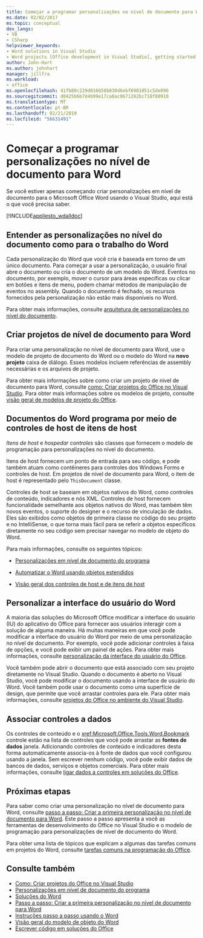 ```yaml
---
title: Começar a programar personalizações no nível de documento para Word
ms.date: 02/02/2017
ms.topic: conceptual
dev_langs:
- VB
- CSharp
helpviewer_keywords:
- Word solutions in Visual Studio
- Word projects [Office development in Visual Studio], getting started
author: John-Hart
ms.author: johnhart
manager: jillfra
ms.workload:
- office
ms.openlocfilehash: 41fb80c229d016658b030d6ebf6981051c5de096
ms.sourcegitcommit: d0425b6b7d4b99e17ca6ac0671282bc718f80910
ms.translationtype: MT
ms.contentlocale: pt-BR
ms.lasthandoff: 02/21/2019
ms.locfileid: "56631491"
---
```

# <a name="get-started-programming-document-level-customizations-for-word"></a>Começar a programar personalizações no nível de documento para Word
  Se você estiver apenas começando criar personalizações em nível de documento para o Microsoft Office Word usando o Visual Studio, aqui está o que você precisa saber.

 [!INCLUDE[appliesto_wdalldoc](../vsto/includes/appliesto-wdalldoc-md.md)]

## <a name="understand-how-document-level-customizations-for-word-work"></a>Entender as personalizações no nível do documento como para o trabalho do Word
 Cada personalização do Word que você cria é baseada em torno de um único documento. Para começar a usar a personalização, o usuário final abre o documento ou cria o documento de um modelo do Word. Eventos no documento, por exemplo, mover o cursor para áreas específicas ou clicar em botões e itens de menu, podem chamar métodos de manipulação de eventos no assembly. Quando o documento é fechado, os recursos fornecidos pela personalização não estão mais disponíveis no Word.

 Para obter mais informações, consulte [arquitetura de personalizações no nível do documento](../vsto/architecture-of-document-level-customizations.md).

## <a name="create-document-level-projects-for-word"></a>Criar projetos de nível de documento para Word
 Para criar uma personalização no nível de documento para Word, use o modelo de projeto de documento do Word ou o modelo do Word na **novo projeto** caixa de diálogo. Esses modelos incluem referências de assembly necessárias e os arquivos de projeto.

 Para obter mais informações sobre como criar um projeto de nível de documento para Word, consulte [como: Criar projetos do Office no Visual Studio](../vsto/how-to-create-office-projects-in-visual-studio.md). Para obter mais informações sobre os modelos de projeto, consulte [visão geral de modelos de projeto do Office](../vsto/office-project-templates-overview.md).

## <a name="program-word-documents-by-using-host-items-host-controls"></a>Documentos do Word programa por meio de controles de host de itens de host
 *Itens de host* e *hospedar controles* são classes que fornecem o modelo de programação para personalizações no nível do documento.

 Itens de host fornecem um ponto de entrada para seu código, e pode também atuam como contêineres para controles dos Windows Forms e controles de host. Em projetos de nível de documento para Word, o item de host é representado pelo `ThisDocument` classe.

 Controles de host se baseiam em objetos nativos do Word, como controles de conteúdo, indicadores e nós XML. Controles de host fornecem funcionalidade semelhante aos objetos nativos do Word, mas também têm novos eventos, o suporte do designer e o recurso de vinculação de dados. Eles são exibidos como objetos de primeira classe no código do seu projeto e no IntelliSense, o que torna mais fácil para se referir a objetos específicos diretamente no seu código sem precisar navegar no modelo de objeto do Word.

 Para mais informações, consulte os seguintes tópicos:

-   [Personalizações em nível de documento do programa](../vsto/programming-document-level-customizations.md)

-   [Automatizar o Word usando objetos estendidos](../vsto/automating-word-by-using-extended-objects.md)

-   [Visão geral dos controles de host e de itens de host](../vsto/host-items-and-host-controls-overview.md)

## <a name="customize-the-user-interface-of-word"></a>Personalizar a interface do usuário do Word
 A maioria das soluções do Microsoft Office modificar a interface do usuário (IU) do aplicativo do Office para fornecer aos usuários interagir com a solução de alguma maneira. Há muitas maneiras em que você pode modificar a interface do usuário do Word por meio de uma personalização no nível de documento. Por exemplo, você pode adicionar controles à faixa de opções, e você pode exibir um painel de ações. Para obter mais informações, consulte [personalização da interface do usuário do Office](../vsto/office-ui-customization.md).

 Você também pode abrir o documento que está associado com seu projeto diretamente no Visual Studio. Quando o documento é aberto no Visual Studio, você pode modificar o documento usando a interface de usuário do Word. Você também pode usar o documento como uma superfície de design, que permite que você arrastar controles para ele. Para obter mais informações, consulte [projetos do Office no ambiente do Visual Studio](../vsto/office-projects-in-the-visual-studio-environment.md).

## <a name="bind-controls-to-data"></a>Associar controles a dados
 Os controles de conteúdo e o <xref:Microsoft.Office.Tools.Word.Bookmark> controle estão na lista de controles que você pode arrastar as **fontes de dados** janela. Adicionando controles de conteúdo e indicadores desta forma automaticamente associa-os à fonte de dados que você configurou usando a janela. Sem escrever nenhum código, você pode exibir dados de bancos de dados, serviços e objetos comerciais. Para obter mais informações, consulte [ligar dados a controles em soluções do Office](../vsto/binding-data-to-controls-in-office-solutions.md).

## <a name="next-steps"></a>Próximas etapas
 Para saber como criar uma personalização no nível de documento para Word, consulte [passo a passo: Criar a primeira personalização no nível de documento para Word](../vsto/walkthrough-creating-your-first-document-level-customization-for-word.md). Este passo a passo apresenta a você as ferramentas de desenvolvimento do Office no Visual Studio e o modelo de programação para personalizações de nível de documento do Word.

 Para obter uma lista de tópicos que explicam a algumas das tarefas comuns em projetos do Word, consulte [tarefas comuns na programação do Office](../vsto/common-tasks-in-office-programming.md).

## <a name="see-also"></a>Consulte também
- [Como: Criar projetos do Office no Visual Studio](../vsto/how-to-create-office-projects-in-visual-studio.md)
- [Personalizações em nível de documento do programa](../vsto/programming-document-level-customizations.md)
- [Soluções do Word](../vsto/word-solutions.md)
- [Passo a passo: Criar a primeira personalização no nível de documento para Word](../vsto/walkthrough-creating-your-first-document-level-customization-for-word.md)
- [Instruções passo a passo usando o Word](../vsto/walkthroughs-using-word.md)
- [Visão geral do modelo de objeto do Word](../vsto/word-object-model-overview.md)
- [Escrever código em soluções do Office](../vsto/writing-code-in-office-solutions.md)
